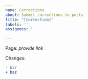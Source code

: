 ```yaml
---
name: Corrections
about: Submit corrections to posts
title: "[Correction]"
labels: ''
assignees: ''

---
```


Page: *provide link*

Changes:
```diff
- bar
+ baz
```
